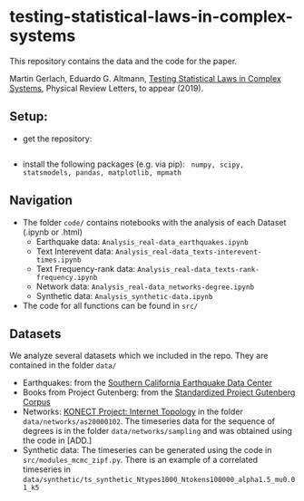 # testing-statistical-laws-in-complex-systems

This repository contains the data and the code for the paper.

Martin Gerlach, Eduardo G. Altmann, [Testing Statistical Laws in Complex Systems](https://journals.aps.org/prl/accepted/a9073Y74J0119c5d69421da643af45289fa1d030a), Physical Review Letters, to appear (2019).



## Setup:

- get the repository:
```git clone https://github.com/martingerlach/testing-statistical-laws-in-complex-systems
```
- install the following packages (e.g. via pip): ``` numpy, scipy, statsmodels, pandas, matplotlib, mpmath```


## Navigation

- The folder ```code/``` contains notebooks with the analysis of each Dataset (.ipynb or .html)
  - Earthquake data: ```Analysis_real-data_earthquakes.ipynb```
  - Text Interevent data: ```Analysis_real-data_texts-interevent-times.ipynb```
  - Text Frequency-rank data: ```Analysis_real-data_texts-rank-frequency.ipynb```
  - Network data: ```Analysis_real-data_networks-degree.ipynb```
  - Synthetic data: ```Analysis_synthetic-data.ipynb```
- The code for all functions can be found in ```src/```


## Datasets

We analyze several datasets which we included in the repo. They are contained in the folder ```data/```

- Earthquakes: from the [Southern California Earthquake Data Center](http://scedc.caltech.edu/ftp/catalogs/hauksson/Socal_focal/YSH_2010.hash)
- Books from Project Gutenberg: from the [Standardized Project Gutenberg Corpus](https://github.com/pgcorpus/gutenberg)
- Networks: [KONECT Project: Internet Topology](http://konect.cc/networks/topology) in the folder ```data/networks/as20000102```. The timeseries data for the sequence of degrees is in the folder ```data/networks/sampling``` and was obtained using the code in [ADD.]
- Synthetic data: The timeseries can be generated using the code in ```src/modules_mcmc_zipf.py```. There is an example of a correlated timeseries in ```data/synthetic/ts_synthetic_Ntypes1000_Ntokens100000_alpha1.5_mu0.01_k5```
